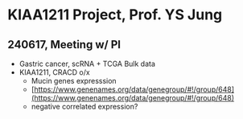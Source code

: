 # KIAA1211 Project, Prof. YS Jung

## 240617, Meeting w/ PI

* Gastric cancer, scRNA + TCGA Bulk data
* KIAA1211, CRACD  o/x
  * Mucin genes expresssion
  * [https://www.genenames.org/data/genegroup/#!/group/648](https://www.genenames.org/data/genegroup/#!/group/648)
  * negative correlated expression?

